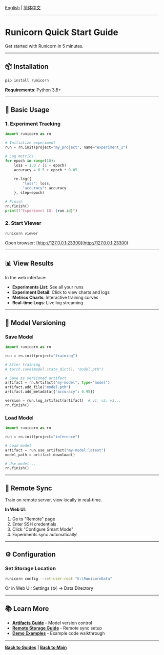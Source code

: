 [English](QUICKSTART.md) | [简体中文](../zh/QUICKSTART.md)

---

# Runicorn Quick Start Guide

Get started with Runicorn in 5 minutes.

---

## 📦 Installation

```bash
pip install runicorn
```

**Requirements**: Python 3.8+

---

## 🚀 Basic Usage

### 1. Experiment Tracking

```python
import runicorn as rn

# Initialize experiment
run = rn.init(project="my_project", name="experiment_1")

# Log metrics
for epoch in range(10):
    loss = 1.0 / (1 + epoch)
    accuracy = 0.5 + epoch * 0.05
    
    rn.log({
        "loss": loss,
        "accuracy": accuracy
    }, step=epoch)

# Finish
rn.finish()
print(f"Experiment ID: {run.id}")
```

### 2. Start Viewer

```bash
runicorn viewer
```

Open browser: [http://127.0.0.1:23300](http://127.0.0.1:23300)

---

## 📊 View Results

In the web interface:

- **Experiments List**: See all your runs
- **Experiment Detail**: Click to view charts and logs
- **Metrics Charts**: Interactive training curves
- **Real-time Logs**: Live log streaming

---

## 💾 Model Versioning

### Save Model

```python
import runicorn as rn

run = rn.init(project="training")

# After training
# torch.save(model.state_dict(), "model.pth")

# Save as versioned artifact
artifact = rn.Artifact("my-model", type="model")
artifact.add_file("model.pth")
artifact.add_metadata({"accuracy": 0.95})

version = run.log_artifact(artifact)  # v1, v2, v3...
rn.finish()
```

### Load Model

```python
import runicorn as rn

run = rn.init(project="inference")

# Load model
artifact = run.use_artifact("my-model:latest")
model_path = artifact.download()

# Use model...
rn.finish()
```

---

## 🔄 Remote Sync

Train on remote server, view locally in real-time.

**In Web UI**:
1. Go to "Remote" page
2. Enter SSH credentials
3. Click "Configure Smart Mode"
4. Experiments sync automatically!

---

## ⚙️ Configuration

### Set Storage Location

```bash
runicorn config --set-user-root "E:\RunicornData"
```

Or in Web UI: Settings (⚙️) → Data Directory

---

## 📚 Learn More

- **[Artifacts Guide](ARTIFACTS_GUIDE.md)** - Model version control
- **[Remote Storage Guide](REMOTE_STORAGE_USER_GUIDE.md)** - Remote sync setup
- **[Demo Examples](DEMO_EXAMPLES_GUIDE.md)** - Example code walkthrough

---

**[Back to Guides](README.md)** | **[Back to Main](../../README.md)**

